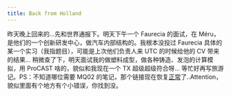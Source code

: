 ```yaml
---
title: Back from Holland
---
```


昨天晚上回来的...先和世界通报下。明天下午一个 Faurecia 的面试，在 Méru，是他们的一个创新研发中心，做汽车内部结构的。我根本没投过 Faurecia 具体的某一个实习（我指题目），可能是上次他们负责人来 UTC 的时候给他的 CV 带来的结果... 稍微查了下，明天面试我的做塑料成型，做各种铸造、发泡的计算模拟，用 ProCAST 啥的，貌似和我现在一个 TX 超级超级符合呀... 等忙好再写旅游记。PS：不知道哪位需要 MQ02 的笔记，那个链接现在恢复[正常](https://www.dropbox.com/s/zwaywfbxg94xm8m/MQ02.pdf)了..Attention，貌似里面有个地方有个小错误，你找到没。